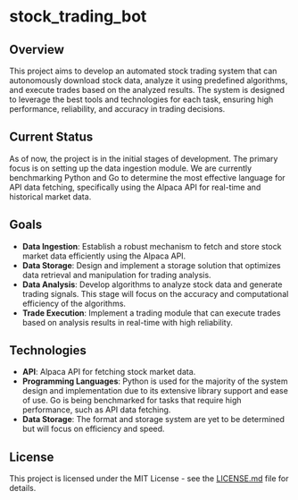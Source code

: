 # stock_trading_bot

## Overview
This project aims to develop an automated stock trading system that can autonomously download stock data, analyze it using predefined algorithms, and execute trades based on the analyzed results. The system is designed to leverage the best tools and technologies for each task, ensuring high performance, reliability, and accuracy in trading decisions.

## Current Status
As of now, the project is in the initial stages of development. The primary focus is on setting up the data ingestion module. We are currently benchmarking Python and Go to determine the most effective language for API data fetching, specifically using the Alpaca API for real-time and historical market data.

## Goals
- **Data Ingestion**: Establish a robust mechanism to fetch and store stock market data efficiently using the Alpaca API.
- **Data Storage**: Design and implement a storage solution that optimizes data retrieval and manipulation for trading analysis.
- **Data Analysis**: Develop algorithms to analyze stock data and generate trading signals. This stage will focus on the accuracy and computational efficiency of the algorithms.
- **Trade Execution**: Implement a trading module that can execute trades based on analysis results in real-time with high reliability.

## Technologies
- **API**: Alpaca API for fetching stock market data.
- **Programming Languages**: Python is used for the majority of the system design and implementation due to its extensive library support and ease of use. Go is being benchmarked for tasks that require high performance, such as API data fetching.
- **Data Storage**: The format and storage system are yet to be determined but will focus on efficiency and speed.

## License
This project is licensed under the MIT License - see the [LICENSE.md](./LICENSE) file for details.